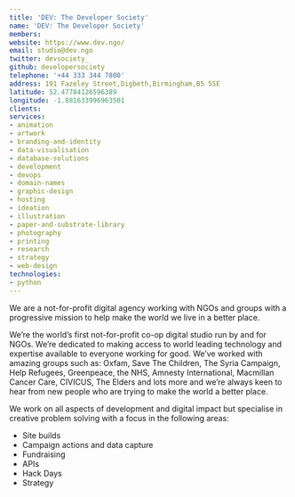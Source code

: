 ```yaml
---
title: 'DEV: The Developer Society'
name: 'DEV: The Developer Society'
members: 
website: https://www.dev.ngo/
email: studio@dev.ngo
twitter: devsociety_
github: developersociety
telephone: '+44 333 344 7800'
address: 191 Fazeley Street,Digbeth,Birmingham,B5 5SE
latitude: 52.47784126596389
longitude: -1.881633996963501
clients: 
services: 
- animation
- artwork
- branding-and-identity
- data-visualisation
- database-solutions
- development
- devops
- domain-names
- graphic-design
- hosting
- ideation
- illustration
- paper-and-substrate-library
- photography
- printing
- research
- strategy
- web-design
technologies: 
- python
---
```


We are a not-for-profit digital agency working with NGOs and groups with a progressive mission to help make the world we live in a better place.

We’re the world’s first not-for-profit co-op digital studio run by and for NGOs. We’re dedicated to making access to world leading technology and expertise available to everyone working for good. We’ve worked with amazing groups such as: Oxfam, Save The Children, The Syria Campaign, Help Refugees, Greenpeace, the NHS, Amnesty International, Macmillan Cancer Care, CIVICUS, The Elders and lots more and we’re always keen to hear from new people who are trying to make the world a better place.

We work on all aspects of development and digital impact but specialise in creative problem solving with a focus in the following areas: 

* Site builds
* Campaign actions and data capture
* Fundraising
* APIs
* Hack Days
* Strategy
